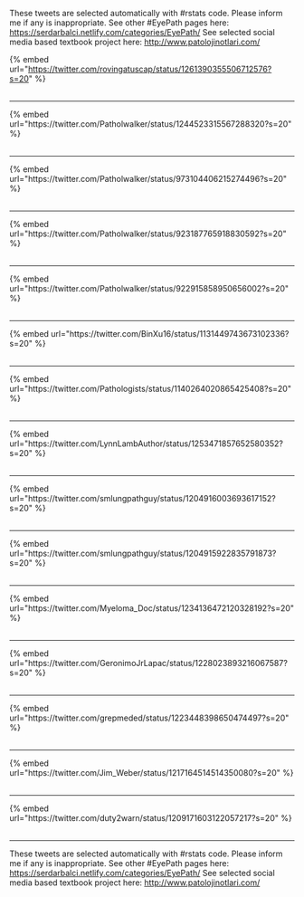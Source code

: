 

These tweets are selected automatically with #rstats code. Please inform me if any is inappropriate.
See other #EyePath pages here: https://serdarbalci.netlify.com/categories/EyePath/ 
See selected social media based textbook project here: http://www.patolojinotlari.com/

{% embed url="https://twitter.com/rovingatuscap/status/1261390355506712576?s=20" %}<br>
<br>
<hr>
{% embed url="https://twitter.com/Patholwalker/status/1244523315567288320?s=20" %}<br>
<br>
<hr>
{% embed url="https://twitter.com/Patholwalker/status/973104406215274496?s=20" %}<br>
<br>
<hr>
{% embed url="https://twitter.com/Patholwalker/status/923187765918830592?s=20" %}<br>
<br>
<hr>
{% embed url="https://twitter.com/Patholwalker/status/922915858950656002?s=20" %}<br>
<br>
<hr>
{% embed url="https://twitter.com/BinXu16/status/1131449743673102336?s=20" %}<br>
<br>
<hr>
{% embed url="https://twitter.com/Pathologists/status/1140264020865425408?s=20" %}<br>
<br>
<hr>
{% embed url="https://twitter.com/LynnLambAuthor/status/1253471857652580352?s=20" %}<br>
<br>
<hr>
{% embed url="https://twitter.com/smlungpathguy/status/1204916003693617152?s=20" %}<br>
<br>
<hr>
{% embed url="https://twitter.com/smlungpathguy/status/1204915922835791873?s=20" %}<br>
<br>
<hr>
{% embed url="https://twitter.com/Myeloma_Doc/status/1234136472120328192?s=20" %}<br>
<br>
<hr>
{% embed url="https://twitter.com/GeronimoJrLapac/status/1228023893216067587?s=20" %}<br>
<br>
<hr>
{% embed url="https://twitter.com/grepmeded/status/1223448398650474497?s=20" %}<br>
<br>
<hr>
{% embed url="https://twitter.com/Jim_Weber/status/1217164514514350080?s=20" %}<br>
<br>
<hr>
{% embed url="https://twitter.com/duty2warn/status/1209171603122057217?s=20" %}<br>
<br>
<hr>


These tweets are selected automatically with #rstats code. Please inform me if any is inappropriate.
See other #EyePath pages here: https://serdarbalci.netlify.com/categories/EyePath/ 
See selected social media based textbook project here: http://www.patolojinotlari.com/
